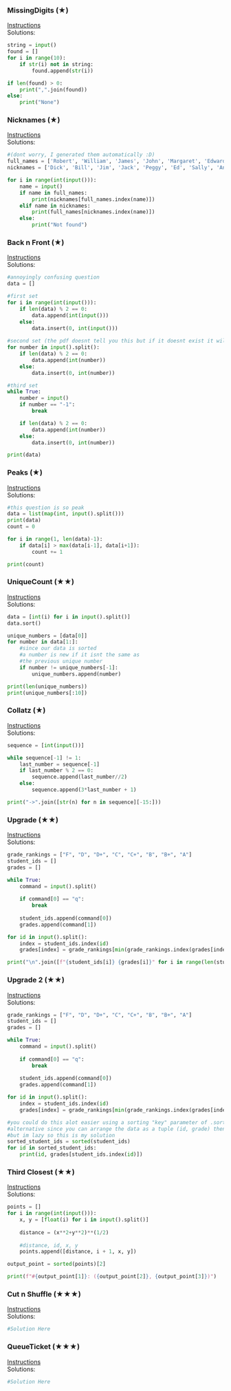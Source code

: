 ### MissingDigits (★)

[Instructions](https://github.com/isechula/2190101-comprog-grader/blob/main/pdfs/05_List/05_List_​11.pdf)\
Solutions:

```python
string = input()
found = []
for i in range(10):
    if str(i) not in string:
        found.append(str(i))

if len(found) > 0:
    print(",".join(found))
else:
    print("None")
```

### Nicknames (★)

[Instructions](https://github.com/isechula/2190101-comprog-grader/blob/main/pdfs/05_List/05_List_​12.pdf)\
Solutions:

```python
#(dont worry, I generated them automatically :D)
full_names = ['Robert', 'William', 'James', 'John', 'Margaret', 'Edward', 'Sarah', 'Andrew', 'Anthony', 'Deborah']
nicknames = ['Dick', 'Bill', 'Jim', 'Jack', 'Peggy', 'Ed', 'Sally', 'Andy', 'Tony', 'Debbie']

for i in range(int(input())):
    name = input()
    if name in full_names:
        print(nicknames[full_names.index(name)])
    elif name in nicknames:
        print(full_names[nicknames.index(name)])
    else:
        print("Not found")
```

### Back n Front (★)

[Instructions](https://github.com/isechula/2190101-comprog-grader/blob/main/pdfs/05_List/05_List_​13.pdf)\
Solutions:

```python
#annoyingly confusing question
data = []

#first set
for i in range(int(input())):
    if len(data) % 2 == 0:
        data.append(int(input()))
    else:
        data.insert(0, int(input())) 
    
#second set (the pdf doesnt tell you this but if it doesnt exist it will just be an empty string)
for number in input().split():
    if len(data) % 2 == 0:
        data.append(int(number))
    else:
        data.insert(0, int(number))

#third set
while True:
    number = input()
    if number == "-1":
        break

    if len(data) % 2 == 0:
        data.append(int(number))
    else:
        data.insert(0, int(number))

print(data)
```

### Peaks (★)

[Instructions](https://github.com/isechula/2190101-comprog-grader/blob/main/pdfs/05_List/05_List_​14.pdf)\
Solutions:

```python
#this question is so peak
data = list(map(int, input().split()))
print(data)
count = 0

for i in range(1, len(data)-1):
    if data[i] > max(data[i-1], data[i+1]):
        count += 1

print(count)
```

### UniqueCount (★★)

[Instructions](https://github.com/isechula/2190101-comprog-grader/blob/main/pdfs/05_List/05_List_​15.pdf)\
Solutions:

```python
data = [int(i) for i in input().split()]
data.sort()

unique_numbers = [data[0]]
for number in data[1:]:
    #since our data is sorted
    #a number is new if it isnt the same as
    #the previous unique number
    if number != unique_numbers[-1]:
        unique_numbers.append(number)

print(len(unique_numbers))
print(unique_numbers[:10])
```

### Collatz (★)

[Instructions](https://github.com/isechula/2190101-comprog-grader/blob/main/pdfs/05_List/05_List_​16.pdf)\
Solutions:

```python
sequence = [int(input())]

while sequence[-1] != 1:
    last_number = sequence[-1]
    if last_number % 2 == 0:
        sequence.append(last_number//2)
    else:
        sequence.append(3*last_number + 1)

print("->".join([str(n) for n in sequence][-15:]))
```

### Upgrade (★★)

[Instructions](https://github.com/isechula/2190101-comprog-grader/blob/main/pdfs/05_List/05_List_​21.pdf)\
Solutions:

```python
grade_rankings = ["F", "D", "D+", "C", "C+", "B", "B+", "A"]
student_ids = []
grades = []

while True:
    command = input().split()
    
    if command[0] == "q":
        break
    
    student_ids.append(command[0])
    grades.append(command[1])

for id in input().split():
    index = student_ids.index(id)
    grades[index] = grade_rankings[min(grade_rankings.index(grades[index])+1,7)]

print("\n".join([f"{student_ids[i]} {grades[i]}" for i in range(len(student_ids))]))
```

### Upgrade 2 (★★)

[Instructions](https://github.com/isechula/2190101-comprog-grader/blob/main/pdfs/05_List/05_List_​22.pdf)\
Solutions:

```python
grade_rankings = ["F", "D", "D+", "C", "C+", "B", "B+", "A"]
student_ids = []
grades = []

while True:
    command = input().split()
    
    if command[0] == "q":
        break
    
    student_ids.append(command[0])
    grades.append(command[1])

for id in input().split():
    index = student_ids.index(id)
    grades[index] = grade_rankings[min(grade_rankings.index(grades[index])+1,7)]

#you could do this alot easier using a sorting "key" parameter of .sort()
#alternative since you can arrange the data as a tuple (id, grade) then sort
#but im lazy so this is my solution
sorted_student_ids = sorted(student_ids)
for id in sorted_student_ids:
    print(id, grades[student_ids.index(id)])
```

### Third Closest (★★)

[Instructions](https://github.com/isechula/2190101-comprog-grader/blob/main/pdfs/05_List/05_List_​23.pdf)\
Solutions:

```python
points = []
for i in range(int(input())):
    x, y = [float(i) for i in input().split()]
    
    distance = (x**2+y**2)**(1/2)
    
    #distance, id, x, y
    points.append([distance, i + 1, x, y])

output_point = sorted(points)[2]

print(f"#{output_point[1]}: ({output_point[2]}, {output_point[3]})")
```

### Cut n Shuffle (★★★)

[Instructions](https://github.com/isechula/2190101-comprog-grader/blob/main/pdfs/05_List/05_List_​31.pdf)\
Solutions:

```python
#Solution Here
```

### QueueTicket (★★★)

[Instructions](https://github.com/isechula/2190101-comprog-grader/blob/main/pdfs/05_List/05_List_​32.pdf)\
Solutions:

```python
#Solution Here
```

